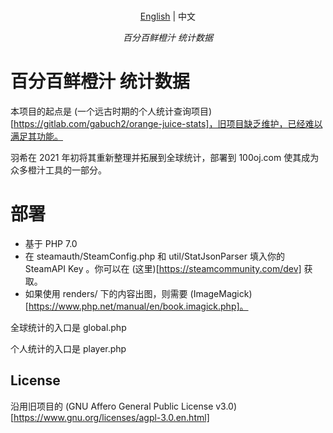 <p align="center">
    <br> <a href="README.md">English</a> | 中文
</p>
<p align="center">
    <em>百分百鲜橙汁 统计数据</em>
</p>

# 百分百鲜橙汁 统计数据
本项目的起点是 (一个远古时期的个人统计查询项目)[https://gitlab.com/gabuch2/orange-juice-stats]，旧项目缺乏维护，已经难以满足其功能。

羽希在 2021 年初将其重新整理并拓展到全球统计，部署到 100oj.com 使其成为众多橙汁工具的一部分。

# 部署

* 基于 PHP 7.0
* 在 steamauth/SteamConfig.php 和 util/StatJsonParser 填入你的 SteamAPI Key 。你可以在 (这里)[https://steamcommunity.com/dev] 获取。
* 如果使用 renders/ 下的内容出图，则需要 (ImageMagick)[https://www.php.net/manual/en/book.imagick.php]。

全球统计的入口是 global.php

个人统计的入口是 player.php

## License
沿用旧项目的 (GNU Affero General Public License v3.0)[https://www.gnu.org/licenses/agpl-3.0.en.html]